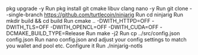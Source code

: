 pkg upgrade -y
Run pkg install git cmake libuv clang nano -y
Run git clone --single-branch https://github.com/turtlecoin/ninjarig
Run cd ninjarig
Run mkdir build && cd build
Run cmake .. -DWITH_HTTPD=OFF -DWITH_TLS=OFF -DWITH_OPENCL=OFF -DWITH_CUDA=OFF -DCMAKE_BUILD_TYPE=Release
Run make -j2
Run cp ../src/config.json config.json
Run nano config.json and adjust your config settings to match you wallet and pool etc.
Configure it
Run ./ninjarig-notls
